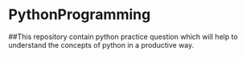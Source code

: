 # PythonProgramming

##This repository contain python practice question which will help to understand the concepts of python in a productive way.
